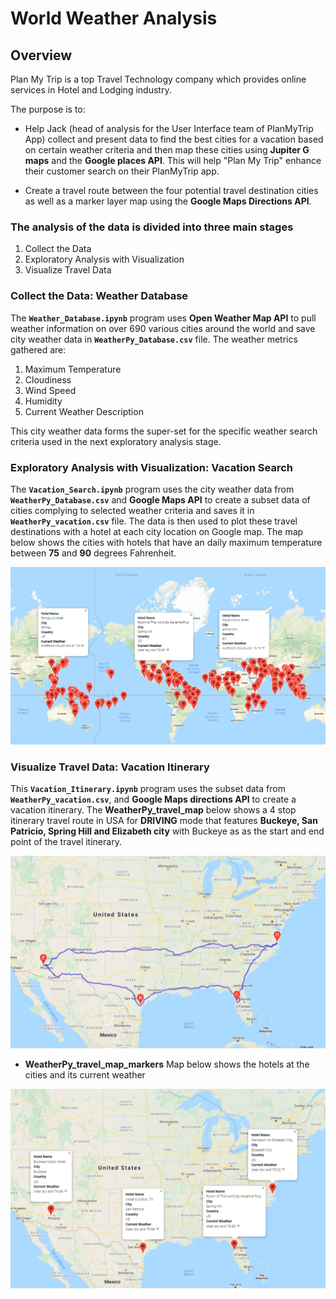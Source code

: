 # World Weather Analysis

## Overview

Plan My Trip is a top Travel Technology company which provides online services in Hotel and Lodging industry.

The purpose is to:

-	Help Jack (head of analysis for the User Interface team of PlanMyTrip App) collect and present data to find the best cities for a vacation based on certain weather criteria and then map these cities using **Jupiter G maps** and the **Google places API**. This will help "Plan My Trip" enhance their customer search on their PlanMyTrip app.

- Create a travel route between the four potential travel destination cities as well as a marker layer map using the **Google Maps Directions API**.

### The analysis of the data is divided into three main stages
1.	Collect the Data
2.	Exploratory Analysis with Visualization
3.	Visualize Travel Data


### Collect the Data:  Weather Database

The **`Weather_Database.ipynb`** program uses **Open Weather Map API** to pull weather information on over 690 various cities around the world and save city weather data in **`WeatherPy_Database.csv`** file. The weather metrics gathered are:

1. Maximum Temperature
2. Cloudiness
3. Wind Speed
4. Humidity
5. Current Weather Description

This city weather data forms the super-set for the specific weather search criteria used in the next exploratory analysis stage.

### Exploratory Analysis with Visualization: Vacation Search

The **`Vacation_Search.ipynb`** program uses the city weather data from **`WeatherPy_Database.csv`** and **Google Maps API** to create a subset data of cities complying to selected weather criteria and saves it in **`WeatherPy_vacation.csv`** file. The data is then used to plot these travel destinations with a hotel at each city location on Google map. The map below shows the cities with hotels that have an daily maximum temperature between **75** and **90** degrees Fahrenheit. 

![vacation_search_map](https://github.com/Sheetaltkr/World_Weather_Analysis/blob/main/Vacation_Search/WeatherPy_vacation_map.png)	

### Visualize Travel Data: Vacation Itinerary

This **`Vacation_Itinerary.ipynb`** program uses the subset data from **`WeatherPy_vacation.csv`**, and **Google Maps directions API** to create a vacation itinerary. The **WeatherPy_travel_map** below shows a 4 stop itinerary travel route in USA for **DRIVING** mode  that features **Buckeye, San Patricio, Spring Hill and Elizabeth city** with Buckeye as  as the start and end point of the travel itinerary.

![vacation_itinerary_map](https://github.com/Sheetaltkr/World_Weather_Analysis/blob/main/Vacation_Itinerary/WeatherPy_travel_map.png)

- **WeatherPy_travel_map_markers** Map below shows the hotels at the cities and its current weather

![vacation_itinerary_markers](https://github.com/Sheetaltkr/World_Weather_Analysis/blob/main/Vacation_Itinerary/WeatherPy_travel_map_markers.png)
